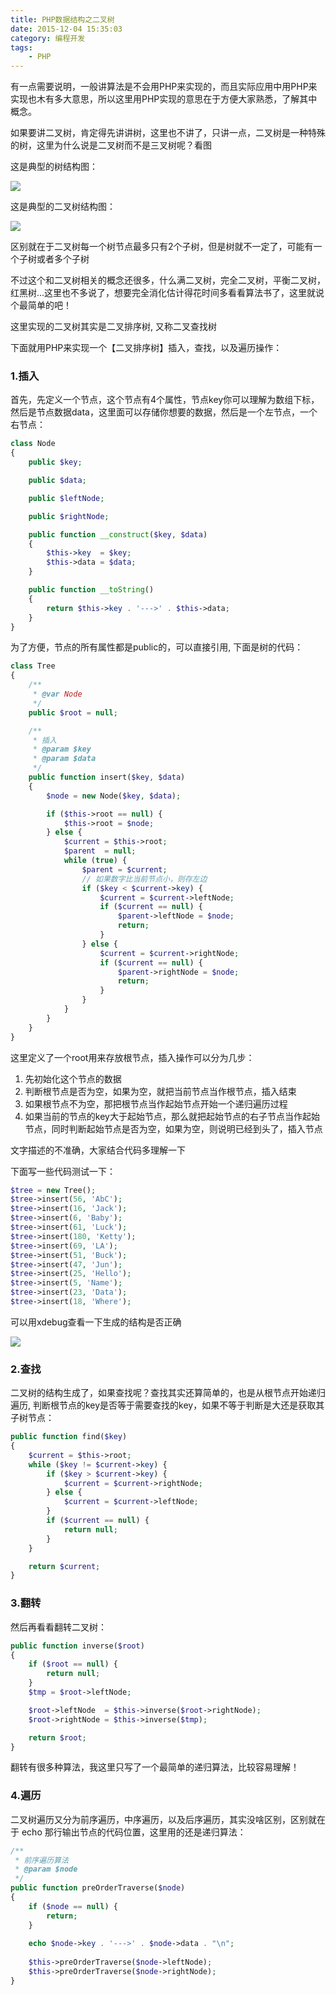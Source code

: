 ```yaml
---
title: PHP数据结构之二叉树
date: 2015-12-04 15:35:03
category: 编程开发
tags: 
    - PHP
---
```

有一点需要说明，一般讲算法是不会用PHP来实现的，而且实际应用中用PHP来实现也木有多大意思，所以这里用PHP实现的意思在于方便大家熟悉，了解其中概念。

如果要讲二叉树，肯定得先讲讲树，这里也不讲了，只讲一点，二叉树是一种特殊的树，这里为什么说是二叉树而不是三叉树呢？看图

这是典型的树结构图：

<img src = "/images/old/5f6e3e27ly1fv8v3f7a7pj20do0asgn6.jpg" />

<!--more-->

这是典型的二叉树结构图：

<img src = "/images/old/5f6e3e27ly1fv8v3mm7k1j20mu0cqq6u.jpg" />

区别就在于二叉树每一个树节点最多只有2个子树，但是树就不一定了，可能有一个子树或者多个子树

不过这个和二叉树相关的概念还很多，什么满二叉树，完全二叉树，平衡二叉树，红黑树...这里也不多说了，想要完全消化估计得花时间多看看算法书了，这里就说个最简单的吧！

这里实现的二叉树其实是二叉排序树, 又称二叉查找树

下面就用PHP来实现一个【二叉排序树】插入，查找，以及遍历操作：

### 1.插入
首先，先定义一个节点，这个节点有4个属性，节点key你可以理解为数组下标，然后是节点数据data，这里面可以存储你想要的数据，然后是一个左节点，一个右节点：
```php
class Node
{
    public $key;

    public $data;

    public $leftNode;

    public $rightNode;

    public function __construct($key, $data)
    {
        $this->key  = $key;
        $this->data = $data;
    }

    public function __toString()
    {
        return $this->key . '--->' . $this->data;
    }
}
```
为了方便，节点的所有属性都是public的，可以直接引用, 下面是树的代码：
```php
class Tree
{
    /**
     * @var Node
     */
    public $root = null;

    /**
     * 插入
     * @param $key
     * @param $data
     */
    public function insert($key, $data)
    {
        $node = new Node($key, $data);

        if ($this->root == null) {
            $this->root = $node;
        } else {
            $current = $this->root;
            $parent  = null;
            while (true) {
                $parent = $current;
                // 如果数字比当前节点小，则存左边
                if ($key < $current->key) {
                    $current = $current->leftNode;
                    if ($current == null) {
                        $parent->leftNode = $node;
                        return;
                    }
                } else {
                    $current = $current->rightNode;
                    if ($current == null) {
                        $parent->rightNode = $node;
                        return;
                    }
                }
            }
        }
    }
}
```
这里定义了一个root用来存放根节点，插入操作可以分为几步：
1. 先初始化这个节点的数据
2. 判断根节点是否为空，如果为空，就把当前节点当作根节点，插入结束
3. 如果根节点不为空，那把根节点当作起始节点开始一个递归遍历过程
4. 如果当前的节点的key大于起始节点，那么就把起始节点的右子节点当作起始节点，同时判断起始节点是否为空，如果为空，则说明已经到头了，插入节点

文字描述的不准确，大家结合代码多理解一下

下面写一些代码测试一下：
```php
$tree = new Tree();
$tree->insert(56, 'AbC');
$tree->insert(16, 'Jack');
$tree->insert(6, 'Baby');
$tree->insert(61, 'Luck');
$tree->insert(180, 'Ketty');
$tree->insert(69, 'LA');
$tree->insert(51, 'Buck');
$tree->insert(47, 'Jun');
$tree->insert(25, 'Hello');
$tree->insert(5, 'Name');
$tree->insert(23, 'Data');
$tree->insert(18, 'Where');
```
可以用xdebug查看一下生成的结构是否正确

<img src = "/images/old/5f6e3e27ly1fv8w7e530aj20cv0k1q3x.jpg" />

### 2.查找
二叉树的结构生成了，如果查找呢？查找其实还算简单的，也是从根节点开始递归遍历, 判断根节点的key是否等于需要查找的key，如果不等于判断是大还是获取其子树节点：
`````php
public function find($key)
{
    $current = $this->root;
    while ($key != $current->key) {
        if ($key > $current->key) {
            $current = $current->rightNode;
        } else {
            $current = $current->leftNode;
        }
        if ($current == null) {
            return null;
        }
    }

    return $current;
}
`````
### 3.翻转
然后再看看翻转二叉树：
`````php
public function inverse($root)
{
    if ($root == null) {
        return null;
    }
    $tmp = $root->leftNode;

    $root->leftNode  = $this->inverse($root->rightNode);
    $root->rightNode = $this->inverse($tmp);

    return $root;
}
`````
翻转有很多种算法，我这里只写了一个最简单的递归算法，比较容易理解！

### 4.遍历
二叉树遍历又分为前序遍历，中序遍历，以及后序遍历，其实没啥区别，区别就在于 echo 那行输出节点的代码位置，这里用的还是递归算法：
`````php
/**
 * 前序遍历算法
 * @param $node
 */
public function preOrderTraverse($node)
{
    if ($node == null) {
        return;
    }
    
    echo $node->key . '--->' . $node->data . "\n";
    
    $this->preOrderTraverse($node->leftNode);
    $this->preOrderTraverse($node->rightNode);
}
`````
